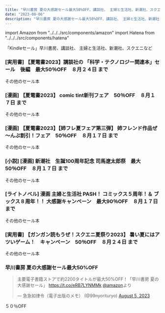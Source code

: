 ```yaml
---
title: "早川書房 夏の大感謝セール最大50%OFF、講談社、 主婦と生活社、新潮社、スクエニのセール"
date: "2023-08-06"
description: "早川書房 夏の大感謝セール最大50%OFF、講談社、 主婦と生活社、新潮社、スクエニのセール"
---
```

import Amazon from "../../../src/components/amazon"
import Hatena from "../../../src/components/hatena"

「Kindleセール」早川書房、講談社、 主婦と生活社、新潮社、スクエニなど

### [実用書] 【夏電書2023】講談社の 「科学・テクノロジー関連本」セール　後編　最大50％OFF　８月２４日 まで

<Amazon asin="B0995SDX5Z"/>



<Amazon asin="B09MTFJYDC"/>



<Amazon asin="B01M8M5Z7T"/>



その他のセール本

<Hatena src="https://kyukyunyorituryo.github.io/kindle_sale/html/20230824s34310.html"/>



### [漫画] 【夏電書2023】 comic tint新刊フェア　50％OFF　８月１７日 まで

<Amazon asin="B0C9C94FP9"/>



<Amazon asin="B07CP6SZTL"/>



その他のセール本

<Hatena src="https://kyukyunyorituryo.github.io/kindle_sale/html/20230817s34335.html"/>



### [漫画] 【夏電書2023】【姉フレ夏フェア第三弾】 姉フレンド作品ぜ～んぶ割引！フェア　50％OFF　８月１７日 まで

<Amazon asin="B07Q4SD1TM"/>



<Amazon asin="B0BPGRKT84"/>



<Amazon asin="B09XCQ6YRQ"/>



その他のセール本
<Hatena src="https://kyukyunyorituryo.github.io/kindle_sale/html/20230817s34321.html"/>



### [小説] [漫画] 新潮社　生誕100周年記念 司馬遼太郎祭　最大50％OFF　８月１７日 まで
<Amazon asin="B00XXAA9SC"/>


<Amazon asin="B00W1FH0GY"/>


<Amazon asin="B00SQY8KAO"/>



その他のセール本
<Hatena src="https://kyukyunyorituryo.github.io/kindle_sale/html/20230817s34396.html"/>



### [ライトノベル] 漫画 主婦と生活社 PASH！ コミックス５周年！＆ ブックス８周年！！ 大感謝キャンペーン　最大90％OFF　８月１７日 まで
<Amazon asin="B0C2HHDM3K"/>


<Amazon asin="B08HVJFR7S"/>


<Amazon asin="B0C136Z8ZZ"/>



その他のセール本
<Hatena src="https://kyukyunyorituryo.github.io/kindle_sale/html/20230817s34407.html"/>



### [実用書] 【ガンガン読もうぜ！スクエニ夏祭り2023】 暑い夏にはアツいゲーム！　キャンペーン　50％OFF　８月２４日 まで
<Amazon asin="B09WYBS9XB"/>


<Amazon asin="B097DQPYY2"/>


<Amazon asin="B07718C1XV"/>


<Hatena src="https://kyukyunyorituryo.github.io/kindle_sale/html/20230824s34308.html"/>



その他のセール本

### 早川書房 夏の大感謝セール最大50%OFF
<Amazon asin="B09NBZLC7J"/>


<Amazon asin="B00WWQPBB8"/>


<Amazon asin="B0922G73JR"/>

<blockquote class="twitter-tweet"><p lang="ja" dir="ltr">主要電子書籍ストアで約2200タイトルが最大50%OFF！「早川書房 夏の大感謝セール」 <a href="https://t.co/eRB7LYNMMk">https://t.co/eRB7LYNMMk</a> <a href="https://twitter.com/amazon?ref_src=twsrc%5Etfw">@amazon</a>より</p>&mdash; 急急如律令（電子出版のメモ） (@99nyorituryo) <a href="https://twitter.com/99nyorituryo/status/1687714783892733952?ref_src=twsrc%5Etfw">August 5, 2023</a></blockquote> 

５０％OFF
<Amazon asin="B08XVV9648"/>

<Amazon asin="B08M9BYSVR"/>

